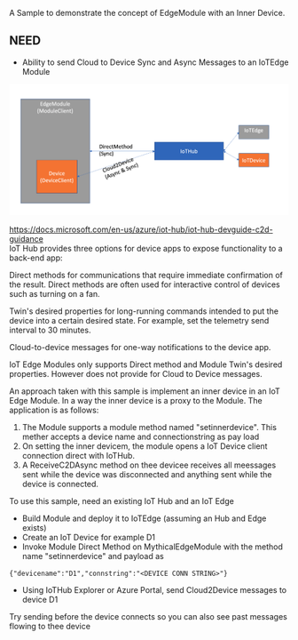 A Sample to demonstrate the concept of EdgeModule with an Inner Device.

## NEED
* Ability to send Cloud to Device Sync and Async Messages to an IoTEdge Module 

![MythicalEdge C2D](./MythicalEdgeC2D.png)


https://docs.microsoft.com/en-us/azure/iot-hub/iot-hub-devguide-c2d-guidance<br>
IoT Hub provides three options for device apps to expose functionality to a back-end app:

Direct methods for communications that require immediate confirmation of the result. Direct methods are often used for interactive control of devices such as turning on a fan.

Twin's desired properties for long-running commands intended to put the device into a certain desired state. For example, set the telemetry send interval to 30 minutes.

Cloud-to-device messages for one-way notifications to the device app.


IoT Edge Modules only supports Direct method and Module Twin's desired properties. However does not provide for Cloud to Device messages.

An approach taken with this sample is implement an inner device in an IoT Edge Module. In a way the inner device is a proxy to the Module. The application is as follows:

1. The Module supports a module method named "setinnerdevice". This mether accepts a device name and connectionstring as pay load
2. On setting the inner devicem, the module opens a IoT Device client connection direct with IoTHub.
3. A ReceiveC2DAsync method on thee devicee receives all meessages sent while the device was disconnected and anything sent while the device is connected.


To use this sample, need an  existing IoT Hub and an IoT Edge

* Build Module and deploy it to IoTEdge (assuming an Hub and Edge exists)
* Create an IoT Device for example D1
* Invoke Module Direct Method on MythicalEdgeModule with the method name "setinnerdevice" and payload as
```
{"devicename":"D1","connstring":"<DEVICE CONN STRING>"}
``` 
* Using IoTHub Explorer or Azure Portal, send Cloud2Device messages to device D1

Try sending before the device connects so you can also see past messages flowing to thee device
